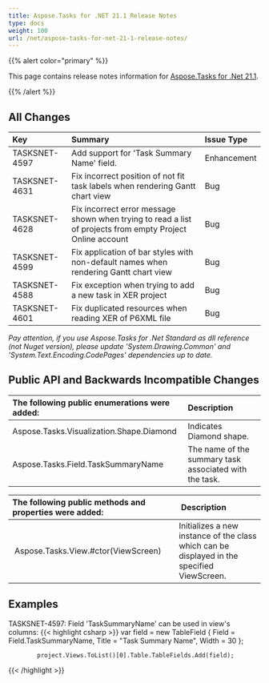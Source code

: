 ```yaml
---
title: Aspose.Tasks for .NET 21.1 Release Notes
type: docs
weight: 100
url: /net/aspose-tasks-for-net-21-1-release-notes/
---
```


{{% alert color="primary" %}} 

This page contains release notes information for [Aspose.Tasks for .Net 21.1](https://downloads.aspose.com/tasks/net/new-releases/-aspose.tasks-for-.net-21.1/).

{{% /alert %}}
## **All Changes**
|**Key**|**Summary**|**Issue Type**|
| :- | :- | :- |
| TASKSNET-4597 | Add support for 'Task Summary Name' field. | Enhancement |
| TASKSNET-4631 | Fix incorrect position of not fit task labels when rendering Gantt chart view | Bug |
| TASKSNET-4628 | Fix incorrect error message shown when trying to read a list of projects from empty Project Online account | Bug |
| TASKSNET-4599 | Fix application of bar styles with non-default names when rendering Gantt chart view | Bug |
| TASKSNET-4588 | Fix exception when trying to add a new task in XER project | Bug |
| TASKSNET-4601 | Fix duplicated resources when reading XER of P6XML file | Bug |


*Pay attention, if you use Aspose.Tasks for .Net Standard as dll reference (not Nuget version), please update 'System.Drawing.Common' and 'System.Text.Encoding.CodePages' dependencies up to date.*

## **Public API and Backwards Incompatible Changes**

|**The following public enumerations were added:**|**Description**|
| :- | :- |
| Aspose.Tasks.Visualization.Shape.Diamond | Indicates Diamond shape. |
| Aspose.Tasks.Field.TaskSummaryName | The name of the summary task associated with the task. |

|**The following public methods and properties were added:** | **Description** |
| :- | :- |
| Aspose.Tasks.View.#ctor(ViewScreen) | Initializes a new instance of the <see cref="View"/> class which can be displayed in the specified ViewScreen. |


## **Examples**

TASKSNET-4597: Field 'TaskSummaryName' can be used in view's columns:
{{< highlight csharp >}}
            var field = new TableField
            {
                Field = Field.TaskSummaryName,
                Title = "Task Summary Name",
                Width = 30
            };

            project.Views.ToList()[0].Table.TableFields.Add(field);
{{< /highlight >}}